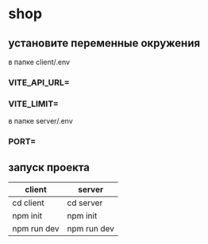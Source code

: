 # shop
## установите переменные окружения 
   в папке client/.env 
  ### VITE_API_URL=
  ### VITE_LIMIT=
  в папке server/.env 
  ### PORT=

  ## запуск проекта 
  |  client  |  server  |
  | ----------- | ----------- |
| cd client     | cd server  |
| npm init    | npm init  |
| npm run dev   | npm run dev   |
